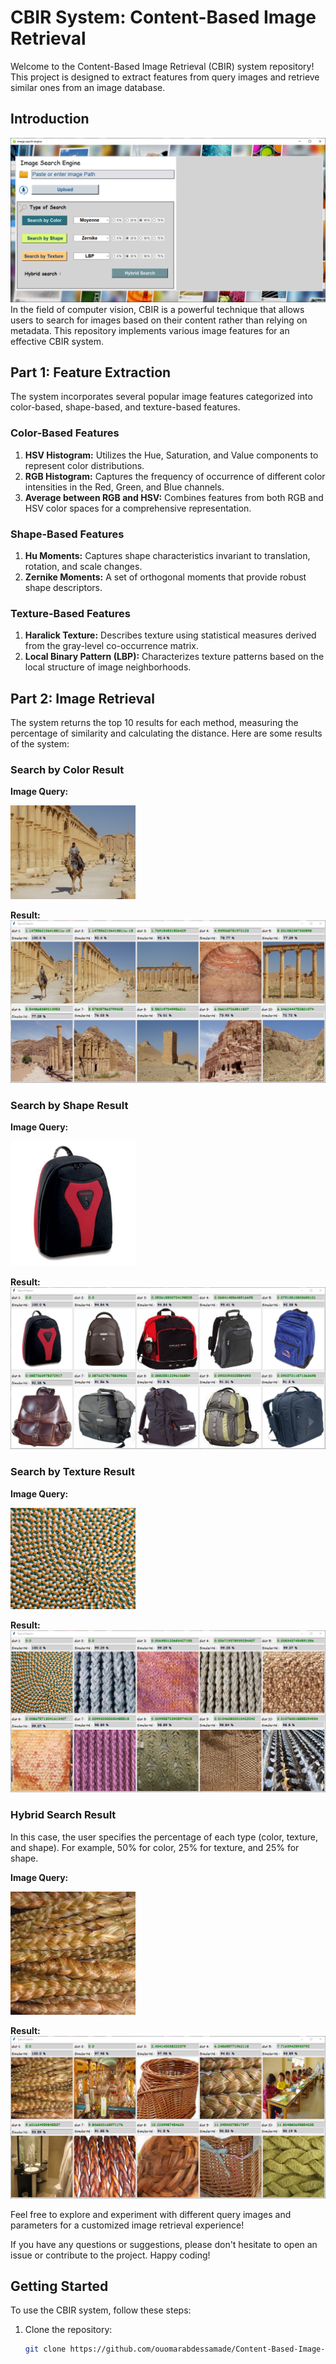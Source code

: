 # CBIR System: Content-Based Image Retrieval

Welcome to the Content-Based Image Retrieval (CBIR) system repository! This project is designed to extract features from query images and retrieve similar ones from an image database.

## Introduction
![CBIR Interface](images/userinterface.png)
In the field of computer vision, CBIR is a powerful technique that allows users to search for images based on their content rather than relying on metadata. This repository implements various image features for an effective CBIR system.

## Part 1: Feature Extraction

The system incorporates several popular image features categorized into color-based, shape-based, and texture-based features.

### Color-Based Features
1. **HSV Histogram:** Utilizes the Hue, Saturation, and Value components to represent color distributions.
2. **RGB Histogram:** Captures the frequency of occurrence of different color intensities in the Red, Green, and Blue channels.
3. **Average between RGB and HSV:** Combines features from both RGB and HSV color spaces for a comprehensive representation.

### Shape-Based Features
1. **Hu Moments:** Captures shape characteristics invariant to translation, rotation, and scale changes.
2. **Zernike Moments:** A set of orthogonal moments that provide robust shape descriptors.

### Texture-Based Features
1. **Haralick Texture:** Describes texture using statistical measures derived from the gray-level co-occurrence matrix.
2. **Local Binary Pattern (LBP):** Characterizes texture patterns based on the local structure of image neighborhoods.


## Part 2: Image Retrieval

The system returns the top 10 results for each method, measuring the percentage of similarity and calculating the distance. Here are some results of the system:

### Search by Color Result

**Image Query:**

<img src="images/SearchByColorQuery.jpg" width="200" alt="Image Query">

**Result:**
![Search by Color](images/SearchByColor.png)

### Search by Shape Result

**Image Query:**

<img src="images/SearchByShapeQuery.jpg" width="200" alt="Image Query">

**Result:**
![Search by Shape](images/SearchByShape.png)

### Search by Texture Result

**Image Query:**

<img src="images/SearchByTextureQuery.jpg" width="200" alt="Image Query">

**Result:**
![Search by Texture](images/SearchByTexture.png)

### Hybrid Search Result

In this case, the user specifies the percentage of each type (color, texture, and shape). For example, 50% for color, 25% for texture, and 25% for shape.

**Image Query:**

<img src="images/SearchHybridQuery.jpg" width="200" alt="Image Query">


**Result:**
![Hybrid Search](images/SearchHybrid.png)

Feel free to explore and experiment with different query images and parameters for a customized image retrieval experience!

If you have any questions or suggestions, please don't hesitate to open an issue or contribute to the project. Happy coding!




## Getting Started

To use the CBIR system, follow these steps:

1. Clone the repository:
   ```bash
   git clone https://github.com/ouomarabdessamade/Content-Based-Image-Retrieval.git
